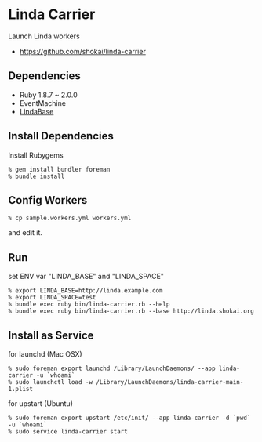 Linda Carrier
=============
Launch Linda workers

* https://github.com/shokai/linda-carrier


Dependencies
------------
- Ruby 1.8.7 ~ 2.0.0
- EventMachine
- [LindaBase](https://github.com/shokai/linda-base)


Install Dependencies
--------------------

Install Rubygems

    % gem install bundler foreman
    % bundle install


Config Workers
--------------

    % cp sample.workers.yml workers.yml

and edit it.



Run
---

set ENV var "LINDA_BASE" and "LINDA_SPACE"

    % export LINDA_BASE=http://linda.example.com
    % export LINDA_SPACE=test
    % bundle exec ruby bin/linda-carrier.rb --help
    % bundle exec ruby bin/linda-carrier.rb --base http://linda.shokai.org


Install as Service
------------------

for launchd (Mac OSX)

    % sudo foreman export launchd /Library/LaunchDaemons/ --app linda-carrier -u `whoami`
    % sudo launchctl load -w /Library/LaunchDaemons/linda-carrier-main-1.plist

for upstart (Ubuntu)

    % sudo foreman export upstart /etc/init/ --app linda-carrier -d `pwd` -u `whoami`
    % sudo service linda-carrier start
